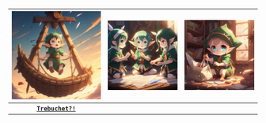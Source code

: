 | <img src=https://github.com/Kyros0718/Advent_of_Code/blob/main/Media/2023/baby_elf_launched_from_trebuchet.png> | <img src=https://github.com/Kyros0718/Advent_of_Code/blob/main/Media/2022/baby%20elf%20playing%20rock%20paper%20scissors.png> | <img src=https://github.com/Kyros0718/Advent_of_Code/blob/main/Media/2022/baby%20elf%20putting%20items%20in%20bag.png> |
| :---: | :---: | :---: |
| [**`Trebuchet?!`**](https://github.com/Kyros0718/Advent_of_Code/tree/main/Advent_2023/01-Trebuchet%3F!) | | |
